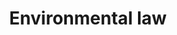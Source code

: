 ---
layout: category
category: environmental-law
title: Environmental law
description: Protect the environment with our legal expertise. Our attorneys can assist with compliance, enforcement, and litigation matters.
permalink: /environmental-law/
---